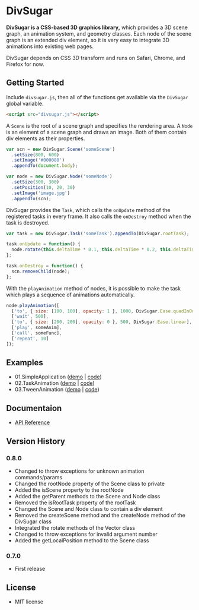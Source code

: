 DivSugar
========

**DivSugar is a CSS-based 3D graphics library,** which provides a 3D scene graph, an animation system, and geometry classes.
Each node of the scene graph is an extended div element, so it is very easy to integrate 3D animations into existing web pages.

DivSugar depends on CSS 3D transform and runs on Safari, Chrome, and Firefox for now.

Getting Started
---------------
Include `divsugar.js`, then all of the functions get available via the `DivSugar` global variable.

```html
<script src="divsugar.js"></script>
```

A `Scene` is the root of a scene graph and specifies the rendering area.
A `Node` is an element of a scene graph and draws an image.
Both of them contain div elements as their properties.

```javascript
var scn = new DivSugar.Scene('someScene')
  .setSize(800, 600)
  .setImage('#000080')
  .appendTo(document.body);

var node = new DivSugar.Node('someNode')
  .setSize(300, 300)
  .setPosition(10, 20, 30)
  .setImage('image.jpg')
  .appendTo(scn);
```

DivSugar provides the `Task`, which calls the `onUpdate` method of the registered tasks in every frame.
It also calls the `onDestroy` method when the task is destroyed.

```javascript
var task = new DivSugar.Task('someTask').appendTo(DivSugar.rootTask);

task.onUpdate = function() {
  node.rotate(this.deltaTime * 0.1, this.deltaTime * 0.2, this.deltaTime * 0.3);
};

task.onDestroy = function() {
  scn.removeChild(node);
};
```

With the `playAnimation` method of nodes, it is possible to make the task which plays a sequence of animations automatically.

```javascript
node.playAnimation([
  ['to', { size: [100, 100], opacity: 1 }, 1000, DivSugar.Ease.quadInOut],
  ['wait', 500],
  ['to', { size: [200, 200], opacity: 0 }, 500, DivSugar.Ease.linear],
  ['play', someAnim],
  ['call', someFunc],
  ['repeat', 10]
]);
```

Examples
--------
- 01.SimpleApplication ([demo](http://kitao.github.com/divsugar/examples/01.SimpleApplication/) | [code](https://github.com/kitao/divsugar/blob/master/examples/01.SimpleApplication))
- 02.TaskAnimation ([demo](http://kitao.github.com/divsugar/examples/02.TaskAnimation/) | [code](https://github.com/kitao/divsugar/blob/master/examples/02.TaskAnimation))
- 03.TweenAnimation ([demo](http://kitao.github.com/divsugar/examples/03.TweenAnimation/) | [code](https://github.com/kitao/divsugar/blob/master/examples/03.TweenAnimation))

Documentaion
------------
- [API Reference](https://github.com/kitao/divsugar/blob/master/docs)

Version History
---------------
### 0.8.0
- Changed to throw exceptions for unknown animation commands/params
- Changed the rootNode property of the Scene class to private
- Added the isScene property to the rootNode
- Added the getParent methods to the Scene and Node class
- Removed the isRootTask property of the rootTask
- Changed the Scene and Node class to contain a div element
- Removed the createScene method and the createNode method of the DivSugar class
- Integrated the rotate methods of the Vector class
- Changed to throw exceptions for invalid argument number
- Added the getLocalPosition method to the Scene class

### 0.7.0
- First release

License
-------
- MIT license
